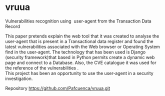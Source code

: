 # vruua
Vulnerabilities recognition using  user-agent from the Transaction Data Record


This paper pretends explain the web tool that it was created to analyse the user-agent that is present in a Transactional
data register and found the latest vulnerabilities associated with the Web browser or Operating System find in the user-agent.
The technology  that has been used is Django (security framework)that based in Python permits create a dynamic web page 
and connect to a Database. Also, the CVE catalogue it was used for the reference of the vulnerabilities .  
This project has been an opportunity to use the user-agent in a security investigation.

Repository 
https://github.com/Pafcuenca/vruua.git
